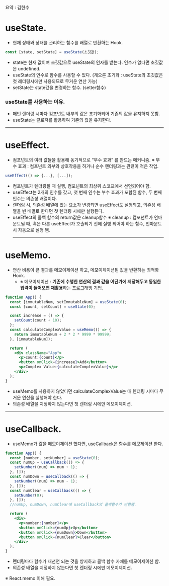 요약 : 김현수

# useState.

- 현재 상태와 상태를 관리하는 함수를 배열로 반환하는 Hook.

```jsx
const [state, setState] = useState(초깃값);
```

- state는 현재 값이며 초깃값으로 useState의 인자를 받는다. 인수가 없다면 초깃값은 undefined.
- useState의 인수로 함수를 사용할 수 있다. (게으른 초기화 : useState의 초깃값은 첫 레더링시에만 사용되므로 무거운 연산 가능)
- setState는 state값을 변경하는 함수. (setter함수)

### useState를 사용하는 이유.

- 매번 렌더링 시마다 컴포넌트 내부의 값은 초기화되어 기존의 값을 유지하지 못함.
- useState는 클로저를 활용하여 기존의 값을 유지한다.

---

# useEffect.

- 컴포넌트의 여러 값들을 활용해 동기적으로 “부수 효과” 를 만드는 메커니즘.
  ※ 부수 효과 : 컴포넌트 외부와 상호작용을 하거나 순수 렌더링과는 관련이 적은 작업.

```jsx
useEffect(() => {...}, [...]);
```

- 컴포넌트가 렌더링될 때 실행, 컴포넌트의 최상위 스코프에서 선언되어야 함.
- useEffect는 2개의 인수를 갖고, 첫 번째 인수는 부수 효과가 포함된 함수, 두 번째 인수는 의존성 배열이다.
- 렌더링 시, 의존성 배열에 있는 요소가 변경되면 useEffect도 실행되고, 의존성 배열을 빈 배열로 한다면 첫 렌더링 시에만 실행된다.
- useEffect의 콜백 함수의 return값은 cleanup함수
  ※ cleanup : 컴포넌트가 언마운트될 때, 혹은 다른 useEffect가 호출되기 전에 실행 되어야 하는 함수, 언마운트 시 자동으로 실행 됌.
  ***

# useMemo.

- 연산 비용이 큰 결과를 메모이제이션 하고, 메모이제이션된 값을 반환하는 최적화 Hook.
  - ※ 메모이제이션 : **기존에 수행한 연산의 결과 값을 어딘가에 저장해두고 동일한 입력이 들어오면 재활용**하는 프로그래밍 기법.

```jsx
function App() {
  const [immutableNum, setImmutableNum] = useState(0);
  const [count, setCount] = useState(0);

  const increase = () => {
    setCount(count + 10);
  };
  const calculateComplexValue = useMemo(() => {
    return immutableNum + 2 * 2 * 9999 * 99999;
  }, [immutableNum]);

  return (
    <div className="App">
      <p>count:{count}</p>
      <button onClick={increase}>Add</button>
      <p>Complex Value:{calculateComplexValue}</p>
    </div>
  );
}
```

- useMemo를 사용하지 않았다면 calculateComplexValue는 매 렌더링 시마다 무거운 연산을 실행해야 한다.
- 의존성 배열을 지정하지 않는다면 첫 렌더링 시에만 메모이제이션.

---

# useCallback.

- useMemo가 값을 메모이제이션 했다면, useCallback은 함수를 메모제이션 한다.

```jsx
function App() {
  const [number, setNumber] = useState(0);
  const numUp = useCallback(() => {
    setNumber((num) => num + 1);
  }, []);
  const numDown = useCallback(() => {
    setNumber((num) => num - 1);
  }, []);
  const numClear = useCallback(() => {
    setNumber(0);
  }, []);
  //numUp, numDown, numClear에 useCallback의 콜백함수가 반환됌.

  return (
    <div>
      <p>number:{number}</p>
      <button onClick={numUp}>Up</button>
      <button onClick={numDown}>Down</button>
      <button onClick={numClear}>Clear</button>
    </div>
  );
}
```

- 렌더링마다 함수가 재선언 되는 것을 방지하고 콜백 함수 자체를 메모이제이션 함.
- 의존성 배열을 지정하지 않는다면 첫 렌더링 시에만 메모이제이션.

※ React.memo 이해 필요.
